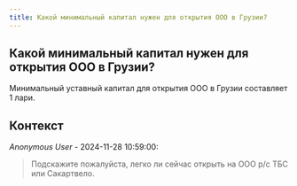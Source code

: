 ```yaml
---
title: Какой минимальный капитал нужен для открытия ООО в Грузии?
---
```


## Какой минимальный капитал нужен для открытия ООО в Грузии?

Минимальный уставный капитал для открытия ООО в Грузии составляет 1 лари.

## Контекст

_Anonymous User_ - 2024-11-28 10:59:00:

> Подскажите пожалуйста, легко ли сейчас открыть на ООО р/с ТБС или Сакартвело.
